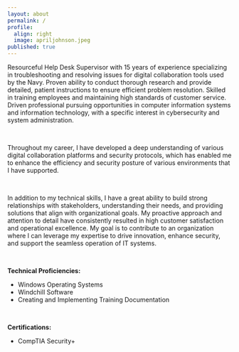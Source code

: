 ```yaml
---
layout: about
permalink: /
profile:
  align: right
  image: apriljohnson.jpeg
published: true
---
```


Resourceful Help Desk Supervisor with 15 years of experience specializing in troubleshooting and resolving issues for digital collaboration tools used by the Navy. Proven ability to conduct thorough research and provide detailed, patient instructions to ensure efficient problem resolution. Skilled in training employees and maintaining high standards of customer service. Driven professional pursuing opportunities in computer information systems and information technology, with a specific interest in cybersecurity and system administration.

<br>

Throughout my career, I have developed a deep understanding of various digital collaboration platforms and security protocols, which has enabled me to enhance the efficiency and security posture of various environments that I have supported. 

<br>

In addition to my technical skills, I have a great ability to build strong relationships with stakeholders, understanding their needs, and providing solutions that align with organizational goals. My proactive approach and attention to detail have consistently resulted in high customer satisfaction and operational excellence. My goal is to contribute to an organization where I can leverage my expertise to drive innovation, enhance security, and support the seamless operation of IT systems.

<br>

**Technical Proficiencies:**

- Windows Operating Systems
- Windchill Software
- Creating and Implementing Training Documentation

<br>

**Certifications:**

- CompTIA Security+